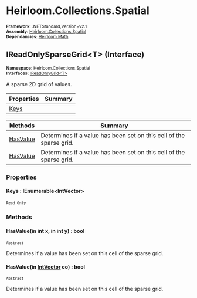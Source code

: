 # Heirloom.Collections.Spatial

<small>**Framework**: .NETStandard,Version=v2.1</small>  
<small>**Assembly**: [Heirloom.Collections.Spatial](../Heirloom.Collections.Spatial/Heirloom.Collections.Spatial.md)</small>  
<small>**Dependancies**: [Heirloom.Math](../Heirloom.Math/Heirloom.Math.md)</small>  

## IReadOnlySparseGrid\<T> (Interface)
<small>**Namespace**: Heirloom.Collections.Spatial</sub></small>  
<small>**Interfaces**: [IReadOnlyGrid\<T>](Heirloom.Collections.Spatial.IReadOnlyGrid[T].md)</small>  

A sparse 2D grid of values.

| Properties           | Summary |
|----------------------|---------|
| [Keys](#KEY3D37EC76) |         |

| Methods                  | Summary                                                             |
|--------------------------|---------------------------------------------------------------------|
| [HasValue](#HAS1E7B500D) | Determines if a value has been set on this cell of the sparse grid. |
| [HasValue](#HAS93C63DAD) | Determines if a value has been set on this cell of the sparse grid. |

### Properties

#### <a name="KEY3D37EC76"></a>Keys : IEnumerable\<IntVector>

<small>`Read Only`</small>

### Methods

#### <a name="HAS1E7B500D"></a>HasValue(in int x, in int y) : bool
<small>`Abstract`</small>

Determines if a value has been set on this cell of the sparse grid.


#### <a name="HAS93C63DAD"></a>HasValue(in [IntVector](../Heirloom.Math/Heirloom.Math.IntVector.md) co) : bool
<small>`Abstract`</small>

Determines if a value has been set on this cell of the sparse grid.


